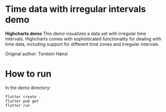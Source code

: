 # Time data with irregular intervals demo

**Highcharts demo**
This demo visualizes a data set with irregular time intervals.
        Highcharts comes with sophisticated functionality for dealing
        with time data, including support for different time zones and
        irregular intervals.

Original author: Torstein Hønsi

# How to run

In the demo directory:

```
flutter create .
flutter pub get
flutter run
```

